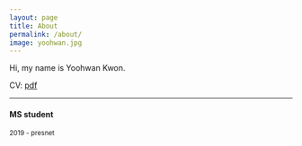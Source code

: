 ```yaml
---
layout: page
title: About
permalink: /about/
image: yoohwan.jpg
---
```


Hi, my name is Yoohwan Kwon. 

CV: [pdf](../Yoohwan_CV.pdf)
***

#### MS student
<small>2019 - presnet</small>


